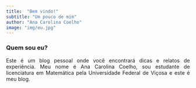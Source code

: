 ```yaml
---
title:  "Bem vindo!"
subtitle: "Um pouco de mim"
author: "Ana Carolina Coelho"
image: "img/eu.jpg"
---
```


### Quem sou eu?
<div style = "text-align: justify;">
Este é um blog pessoal onde você encontrará dicas e relatos de experiência. Meu nome é Ana Carolina Coelho, sou estudante de licenciatura em Matemática pela Universidade Federal de Viçosa e este é meu blog.
<div>